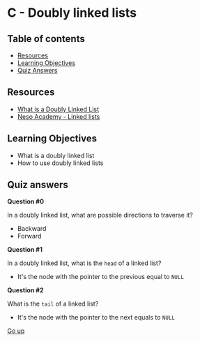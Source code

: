 # C - Doubly linked lists

## Table of contents

   * [Resources](#resources)
   * [Learning Objectives](#learning-objectives)
   * [Quiz Answers](#quiz-answers)

## Resources

* [What is a Doubly Linked List](https://www.youtube.com/watch?v=k0pjD12bzP0)
* [Neso Academy - Linked lists](https://www.youtube.com/watch?v=R9PTBwOzceo&list=PLBlnK6fEyqRhX6r2uhhlubuF5QextdCSM&index=201&ab_channel=NesoAcademy)

## Learning Objectives

* What is a doubly linked list
* How to use doubly linked lists


## Quiz answers

__Question #0__

In a doubly linked list, what are possible directions to traverse it?

- Backward
- Forward

__Question #1__

In a doubly linked list, what is the `head` of a linked list?
- It's the node with the pointer to the previous equal to `NULL`

__Question #2__

What is the `tail` of a linked list?
- It's the node with the pointer to the next equals to `NULL`

[Go up](#table-of-contents)